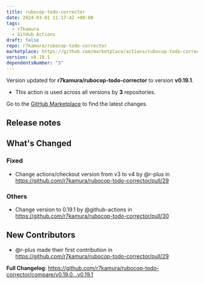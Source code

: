 ```yaml
---
title: rubocop-todo-corrector
date: 2024-03-01 11:17:42 +00:00
tags:
  - r7kamura
  - GitHub Actions
draft: false
repo: r7kamura/rubocop-todo-corrector
marketplace: https://github.com/marketplace/actions/rubocop-todo-corrector
version: v0.19.1
dependentsNumber: "3"
---
```



Version updated for **r7kamura/rubocop-todo-corrector** to version **v0.19.1**.
- This action is used across all versions by **3** repositories.

Go to the [GitHub Marketplace](https://github.com/marketplace/actions/rubocop-todo-corrector) to find the latest changes.

## Release notes

<!-- Release notes generated using configuration in .github/release.yml at v0.19.1 -->

## What's Changed
### Fixed
* Change actions/checkout version from v3 to v4 by @r-plus in https://github.com/r7kamura/rubocop-todo-corrector/pull/29
### Others
* Change version to 0.19.1 by @github-actions in https://github.com/r7kamura/rubocop-todo-corrector/pull/30

## New Contributors
* @r-plus made their first contribution in https://github.com/r7kamura/rubocop-todo-corrector/pull/29

**Full Changelog**: https://github.com/r7kamura/rubocop-todo-corrector/compare/v0.19.0...v0.19.1
